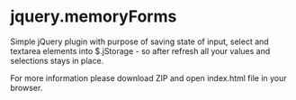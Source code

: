 jquery.memoryForms
==================

Simple jQuery plugin with purpose of saving state of input, select and textarea elements into $.jStorage - so after refresh all your values and selections stays in place.

For more information please download ZIP and open index.html file in your browser.